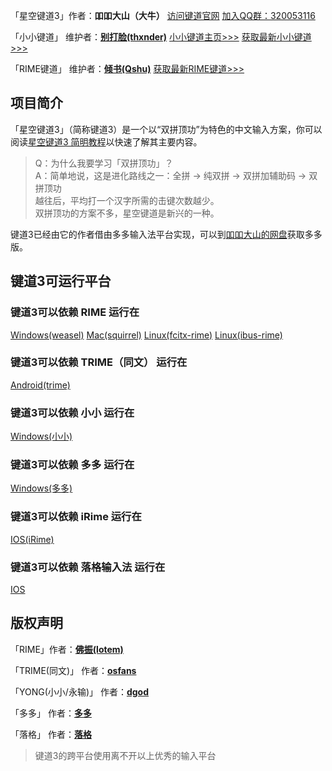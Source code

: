 「星空键道3」作者：**吅吅大山（大牛）** [访问键道官网][904] [加入QQ群：320053116][903]

「小小键道」 维护者：**[别打脸(thxnder)][205]** [小小键道主页>>>][206] [获取最新小小键道>>>][998]

「RIME键道」 维护者：**[倾书(Qshu)][204]** [获取最新RIME键道>>>][999]

## 项目简介

「星空键道3」（简称键道3）是一个以“双拼顶功”为特色的中文输入方案，你可以阅读[星空键道3 简明教程][901]以快速了解其主要内容。  

>  Q：为什么我要学习「双拼顶功」？  
>  A：简单地说，这是进化路线之一：全拼 → 纯双拼 → 双拼加辅助码 → 双拼顶功  
>  越往后，平均打一个汉字所需的击键次数越少。  
>  双拼顶功的方案不多，星空键道是新兴的一种。

键道3已经由它的作者借由多多输入法平台实现，可以到[吅吅大山的网盘][902]获取多多版。

## 键道3可运行平台

### 键道3可以依赖 RIME 运行在

[Windows(weasel)][101]   [Mac(squirrel)][102]  [Linux(fcitx-rime)][103]  [Linux(ibus-rime)][104]

### 键道3可以依赖 TRIME（同文） 运行在

[Android(trime)][105]

### 键道3可以依赖 小小 运行在

[Windows(小小)][203]

### 键道3可以依赖 多多 运行在

[Windows(多多)][108]

### 键道3可以依赖 iRime 运行在

[IOS(iRime)][106]

### 键道3可以依赖 落格输入法 运行在

[IOS][107]

## 版权声明

「RIME」作者：**[佛振(lotem)][200]**

「TRIME(同文)」 作者：**[osfans][202]**

「YONG(小小/永输)」 作者：**[dgod][203]**

「多多」 作者：**[多多][108]**

「落格」 作者：**[落格][107]**

> 键道3的跨平台使用离不开以上优秀的输入平台

[998]: https://gitee.com/thxnder/xxjd/tree/master/release "新版本小小键道"
[999]: https://github.com/xkjd/rmjd/releases "新版本RIME键道"

[101]: https://github.com/rime/weasel "小狼毫－Rime 輸入法 for Windows"
[102]: https://github.com/rime/squirrel "鼠鬚管－Rime 輸入法 for Mac OS X"
[103]: https://github.com/fcitx/fcitx-rime "fcitx-rime for Linux"
[104]: https://github.com/rime/ibus-rime "ibus-rime for Linux"
[105]: https://github.com/osfans/trime "同文－TRime 輸入法 for Android"
[106]: https://github.com/jimmy54/iRime "iRime 輸入法 for IOS"
[107]: https://im.logcg.com/ "落格输入法 for IOS"
[108]: https://chinput.com/portal.php "多多 for Windows"

[200]: https://github.com/rime "RIME作者地址"
[201]: http://rime.im "rime主页"
[202]: https://github.com/osfans "TRIME作者页面"
[203]: https://github.com/dgod/yong "小小主页"
[204]: https://coding.net/u/xkjd/p/Rime_JD/git "Rime键道主页"
[205]: https://gitee.com/thxnder/xxjd "小小键道主页"
[206]: https://gitee.com/thxnder "「小小键道」 维护者"

[901]: https://gitee.com/thxnder/xxjd/blob/master/doc/xkjd3.md "星空键道3 简明教程"
[902]: http://daniushuangpin.ys168.com "吅吅大山的的网盘"
[903]: https://jq.qq.com/?_wv=1027&k=5sTEYIQ "吅吅大山的QQ群"
[904]: http://xkjd.coding.me "键道官网"
